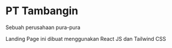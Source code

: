 # PT Tambangin

Sebuah perusahaan pura-pura

Landing Page ini dibuat menggunakan React JS dan Tailwind CSS
